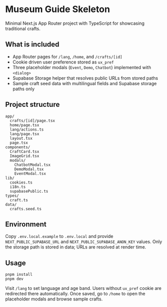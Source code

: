# Museum Guide Skeleton

Minimal Next.js App Router project with TypeScript for showcasing traditional crafts.

## What is included
- App Router pages for `/lang`, `/home`, and `/crafts/[id]`
- Cookie driven user preference stored as `ux_pref`
- Three placeholder modals (`Event`, `Demo`, `Chatbot`) implemented with `<dialog>`
- Supabase Storage helper that resolves public URLs from stored paths
- Sample craft seed data with multilingual fields and Supabase storage paths only

## Project structure
```
app/
  crafts/[id]/page.tsx
  home/page.tsx
  lang/actions.ts
  lang/page.tsx
  layout.tsx
  page.tsx
components/
  CraftCard.tsx
  ImageGrid.tsx
  modals/
    ChatbotModal.tsx
    DemoModal.tsx
    EventModal.tsx
lib/
  cookies.ts
  i18n.ts
  supabasePublic.ts
types/
  craft.ts
data/
  crafts.seed.ts
```

## Environment
Copy `.env.local.example` to `.env.local` and provide `NEXT_PUBLIC_SUPABASE_URL` and `NEXT_PUBLIC_SUPABASE_ANON_KEY` values. Only the storage path is stored in data; URLs are resolved at render time.

## Usage
```
pnpm install
pnpm dev
```

Visit `/lang` to set language and age band. Users without `ux_pref` cookie are redirected there automatically. Once saved, go to `/home` to open the placeholder modals and browse sample crafts.
